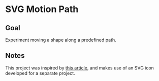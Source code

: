 # SVG Motion Path

<!-- ## [Live Demo]() -->

## Goal

Experiment moving a shape along a predefined path.

## Notes

This project was inspired by [this article](https://tympanus.net/codrops/2019/12/03/motion-paths-past-present-and-future/), and makes use of an SVG icon developed for a separate project.
